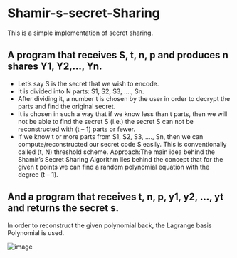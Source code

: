 # Shamir-s-secret-Sharing
This is a simple implementation of secret sharing.
## A program that receives S, t, n, p and produces n shares Y1, Y2,..., Yn.
  + Let’s say S is the secret that we wish to encode.
  + It is divided into N parts: S1, S2, S3, …., Sn.
  + After dividing it, a number t is chosen by the user in order to decrypt the parts and find the original secret.
  + It is chosen in such a way that if we know less than t parts, then we will not be able to find the secret S (i.e.) the secret S can not be reconstructed with (t – 1) parts or fewer.
  + If we know t or more parts from S1, S2, S3, …., Sn, then we can compute/reconstructed our secret code S easily. This is conventionally called (t, N) threshold scheme.
Approach:The main idea behind the Shamir’s Secret Sharing Algorithm lies behind the concept that for the given t points we can find a random polynomial equation with the degree (t – 1).
## And a program that receives t, n, p, y1, y2, ..., yt and returns the secret s.
  In order to reconstruct the given polynomial back, the Lagrange basis Polynomial is used.
  
  ![image](https://github.com/Fatemeh-Arani/Shamir-s-secret-Sharing/assets/87821575/074040df-e74b-432a-bb2a-982b2fc16b37)
